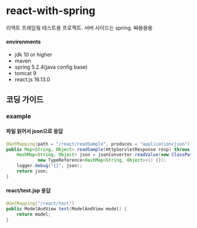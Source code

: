 # react-with-spring

리액트 프레임웤 테스트용 프로젝트. 서버 사이드는 spring. ~~띠용용용~~

#### environments

- jdk 10 or higher
- maven
- spring 5.2.4(java config base)
- tomcat 9
- react.js 16.13.0

## 코딩 가이드

### example

#### 파일 읽어서 json으로 응답

```java
@GetMapping(path = "/react/readSample", produces = "application/json")
public Map<String, Object> readSample(HttpServletResponse resp) throws IOException {
	HashMap<String, Object> json = jsonConverter.readValue(new ClassPathResource("data/sample.json").getFile(), 
			new TypeReference<HashMap<String, Object>>() {});
	logger.debug("{}", json);
	return json;
}
```

#### react/test.jsp 응답

```java
@GetMapping("/react/test")
public ModelAndView test(ModelAndView model) {
	return model;
}
```